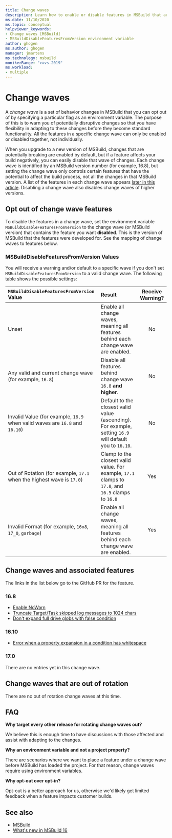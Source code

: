 ```yaml
---
title: Change waves
description: Learn how to enable or disable features in MSBuild that are potentially disruptive.
ms.date: 11/10/2020
ms.topic: conceptual
helpviewer_keywords:
- Change waves [MSBuild]
- MSBuildDisableFeaturesFromVersion environment variable
author: ghogen
ms.author: ghogen
manager: jmartens
ms.technology: msbuild
monikerRange: ">=vs-2019"
ms.workload:
- multiple
---
```

# Change waves

A *change wave* is a set of behavior changes in MSBuild that you can opt out of by specifying a particular flag as an environment variable. The purpose of this is to warn you of potentially disruptive changes so that you have flexibility in adapting to these changes before they become standard functionality. All the features in a specific change wave can only be enabled or disabled together, not individually.

When you upgrade to a new version of MSBuild, changes that are potentially breaking are enabled by default, but if a feature affects your build negatively, you can easily disable that wave of changes. Each change wave is identified by an MSBuild version number (for example, 16.8), but setting the change wave only controls certain features that have the potential to affect the build process, not all the changes in that MSBuild version. A list of the features in each change wave appears [later in this article](#change-waves-and-associated-features). Disabling a change wave also disables change waves of higher versions.

## Opt out of change wave features

To disable the features in a change wave, set the environment variable `MSBuildDisableFeaturesFromVersion` to the change wave (or MSBuild version) that contains the feature you want **disabled**. This is the version of MSBuild that the features were developed for. See the mapping of change waves to features below.

### MSBuildDisableFeaturesFromVersion Values

You will receive a warning and/or default to a specific wave if you don't set `MSBuildDisableFeaturesFromVersion` to a valid change wave. The following table shows the possible settings:

| `MSBuildDisableFeaturesFromVersion` Value                         | Result        | Receive Warning? |
| :-------------                                                    | :----------   | :----------: |
| Unset                                                             | Enable all change waves, meaning all features behind each change wave are enabled.               | No   |
| Any valid and current change wave (for example, `16.8`)                      | Disable all features behind change wave `16.8` **and higher**.                                           | No   |
| Invalid Value (for example, `16.9` when valid waves are `16.8` and `16.10`)| Default to the closest valid value (ascending). For example, setting `16.9` will default you to `16.10`.               | No   |
| Out of Rotation (for example, `17.1` when the highest wave is `17.0`)      | Clamp to the closest valid value. For example, `17.1` clamps to `17.0`, and `16.5` clamps to `16.8`                    | Yes  |
| Invalid Format (for example, `16x8`, `17_0`, `garbage`)                    | Enable all change waves, meaning all features behind each change wave are enabled.               | Yes  |

## Change waves and associated features

The links in the list below go to the GitHub PR for the feature.

### 16.8

- [Enable NoWarn](https://github.com/dotnet/msbuild/pull/5671)
- [Truncate Target/Task skipped log messages to 1024 chars](https://github.com/dotnet/msbuild/pull/5553)
- [Don't expand full drive globs with false condition](https://github.com/dotnet/msbuild/pull/5669)

### 16.10

- [Error when a property expansion in a condition has whitespace](https://github.com/dotnet/msbuild/pull/5672)

### 17.0

There are no entries yet in this change wave.

## Change waves that are out of rotation

There are no out of rotation change waves at this time.

## FAQ

**Why target every other release for rotating change waves out?**

We believe this is enough time to have discussions with those affected and assist with adapting to the changes.

**Why an environment variable and not a project property?**

There are scenarios where we want to place a feature under a change wave before MSBuild has loaded the project. For that reason, change waves require using environment variables.

**Why opt-out over opt-in?**

Opt-out is a better approach for us, otherwise we'd likely get limited feedback when a feature impacts customer builds.

## See also

- [MSBuild](msbuild.md)
- [What's new in MSBuild 16](whats-new-msbuild-16-0.md)
